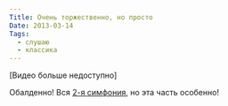 ```yaml
---
Title: Очень торжественно, но просто
Date: 2013-03-14
Tags:
  - слушаю
  - классика
---
```


[Видео больше недоступно]

Обалденно! Вся [2-я симфония][1], но эта часть особенно!

[1]: https://www.youtube.com/watch?v=MQEHiHQf6lg